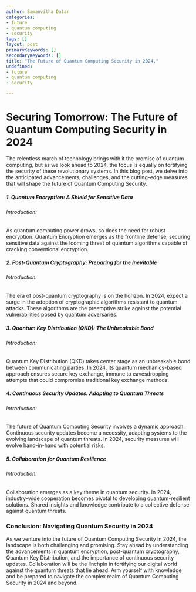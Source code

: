 ```yaml
---
author: Samanvitha Datar
categories: 
- future
- quantum computing
- security
tags: []
layout: post
primaryKeywords: []
secondaryKeywords: []
title: "The Future of Quantum Computing Security in 2024,"
undefined: 
- future
- quantum computing
- security

---
```

# Securing Tomorrow: The Future of Quantum Computing Security in 2024
The relentless march of technology brings with it the promise of quantum computing, but as we look ahead to 2024, the focus is equally on fortifying the security of these revolutionary systems. In this blog post, we delve into the anticipated advancements, challenges, and the cutting-edge measures that will shape the future of Quantum Computing Security.
##### 1. Quantum Encryption: A Shield for Sensitive Data
###### Introduction:
As quantum computing power grows, so does the need for robust encryption. Quantum Encryption emerges as the frontline defense, securing sensitive data against the looming threat of quantum algorithms capable of cracking conventional encryption.
##### 2. Post-Quantum Cryptography: Preparing for the Inevitable
###### Introduction:
The era of post-quantum cryptography is on the horizon. In 2024, expect a surge in the adoption of cryptographic algorithms resistant to quantum attacks. These algorithms are the preemptive strike against the potential vulnerabilities posed by quantum adversaries.
##### 3. Quantum Key Distribution (QKD): The Unbreakable Bond
###### Introduction:
Quantum Key Distribution (QKD) takes center stage as an unbreakable bond between communicating parties. In 2024, its quantum mechanics-based approach ensures secure key exchange, immune to eavesdropping attempts that could compromise traditional key exchange methods.
##### 4. Continuous Security Updates: Adapting to Quantum Threats
###### Introduction:
The future of Quantum Computing Security involves a dynamic approach. Continuous security updates become a necessity, adapting systems to the evolving landscape of quantum threats. In 2024, security measures will evolve hand-in-hand with potential risks.
##### 5. Collaboration for Quantum Resilience
###### Introduction:
Collaboration emerges as a key theme in quantum security. In 2024, industry-wide cooperation becomes pivotal to developing quantum-resilient solutions. Shared insights and knowledge contribute to a collective defense against quantum threats.
### Conclusion: Navigating Quantum Security in 2024
As we venture into the future of Quantum Computing Security in 2024, the landscape is both challenging and promising. Stay ahead by understanding the advancements in quantum encryption, post-quantum cryptography, Quantum Key Distribution, and the importance of continuous security updates. Collaboration will be the linchpin in fortifying our digital world against the quantum threats that lie ahead. Arm yourself with knowledge and be prepared to navigate the complex realm of Quantum Computing Security in 2024 and beyond.
